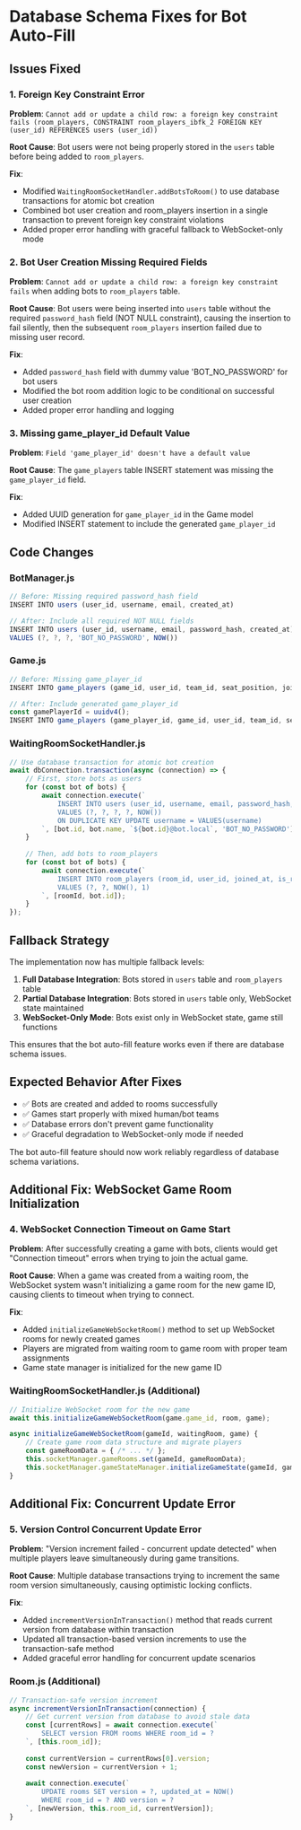 # Database Schema Fixes for Bot Auto-Fill

## Issues Fixed

### 1. Foreign Key Constraint Error
**Problem**: `Cannot add or update a child row: a foreign key constraint fails (room_players, CONSTRAINT room_players_ibfk_2 FOREIGN KEY (user_id) REFERENCES users (user_id))`

**Root Cause**: Bot users were not being properly stored in the `users` table before being added to `room_players`.

**Fix**: 
- Modified `WaitingRoomSocketHandler.addBotsToRoom()` to use database transactions for atomic bot creation
- Combined bot user creation and room_players insertion in a single transaction to prevent foreign key constraint violations
- Added proper error handling with graceful fallback to WebSocket-only mode

### 2. Bot User Creation Missing Required Fields
**Problem**: `Cannot add or update a child row: a foreign key constraint fails` when adding bots to `room_players` table.

**Root Cause**: Bot users were being inserted into `users` table without the required `password_hash` field (NOT NULL constraint), causing the insertion to fail silently, then the subsequent `room_players` insertion failed due to missing user record.

**Fix**:
- Added `password_hash` field with dummy value 'BOT_NO_PASSWORD' for bot users
- Modified the bot room addition logic to be conditional on successful user creation
- Added proper error handling and logging

### 3. Missing game_player_id Default Value
**Problem**: `Field 'game_player_id' doesn't have a default value`

**Root Cause**: The `game_players` table INSERT statement was missing the `game_player_id` field.

**Fix**: 
- Added UUID generation for `game_player_id` in the Game model
- Modified INSERT statement to include the generated `game_player_id`

## Code Changes

### BotManager.js
```javascript
// Before: Missing required password_hash field
INSERT INTO users (user_id, username, email, created_at)

// After: Include all required NOT NULL fields
INSERT INTO users (user_id, username, email, password_hash, created_at)
VALUES (?, ?, ?, 'BOT_NO_PASSWORD', NOW())
```

### Game.js
```javascript
// Before: Missing game_player_id
INSERT INTO game_players (game_id, user_id, team_id, seat_position, joined_at)

// After: Include generated game_player_id
const gamePlayerId = uuidv4();
INSERT INTO game_players (game_player_id, game_id, user_id, team_id, seat_position, joined_at)
```

### WaitingRoomSocketHandler.js
```javascript
// Use database transaction for atomic bot creation
await dbConnection.transaction(async (connection) => {
    // First, store bots as users
    for (const bot of bots) {
        await connection.execute(`
            INSERT INTO users (user_id, username, email, password_hash, created_at)
            VALUES (?, ?, ?, ?, NOW())
            ON DUPLICATE KEY UPDATE username = VALUES(username)
        `, [bot.id, bot.name, `${bot.id}@bot.local`, 'BOT_NO_PASSWORD']);
    }
    
    // Then, add bots to room_players
    for (const bot of bots) {
        await connection.execute(`
            INSERT INTO room_players (room_id, user_id, joined_at, is_ready)
            VALUES (?, ?, NOW(), 1)
        `, [roomId, bot.id]);
    }
});
```

## Fallback Strategy

The implementation now has multiple fallback levels:

1. **Full Database Integration**: Bots stored in `users` table and `room_players` table
2. **Partial Database Integration**: Bots stored in `users` table only, WebSocket state maintained
3. **WebSocket-Only Mode**: Bots exist only in WebSocket state, game still functions

This ensures that the bot auto-fill feature works even if there are database schema issues.

## Expected Behavior After Fixes

- ✅ Bots are created and added to rooms successfully
- ✅ Games start properly with mixed human/bot teams
- ✅ Database errors don't prevent game functionality
- ✅ Graceful degradation to WebSocket-only mode if needed

The bot auto-fill feature should now work reliably regardless of database schema variations.

## Additional Fix: WebSocket Game Room Initialization

### 4. WebSocket Connection Timeout on Game Start
**Problem**: After successfully creating a game with bots, clients would get "Connection timeout" errors when trying to join the actual game.

**Root Cause**: When a game was created from a waiting room, the WebSocket system wasn't initializing a game room for the new game ID, causing clients to timeout when trying to connect.

**Fix**:
- Added `initializeGameWebSocketRoom()` method to set up WebSocket rooms for newly created games
- Players are migrated from waiting room to game room with proper team assignments
- Game state manager is initialized for the new game ID

### WaitingRoomSocketHandler.js (Additional)
```javascript
// Initialize WebSocket room for the new game
await this.initializeGameWebSocketRoom(game.game_id, room, game);

async initializeGameWebSocketRoom(gameId, waitingRoom, game) {
    // Create game room data structure and migrate players
    const gameRoomData = { /* ... */ };
    this.socketManager.gameRooms.set(gameId, gameRoomData);
    this.socketManager.gameStateManager.initializeGameState(gameId, gameState);
}
```

## Additional Fix: Concurrent Update Error

### 5. Version Control Concurrent Update Error
**Problem**: "Version increment failed - concurrent update detected" when multiple players leave simultaneously during game transitions.

**Root Cause**: Multiple database transactions trying to increment the same room version simultaneously, causing optimistic locking conflicts.

**Fix**:
- Added `incrementVersionInTransaction()` method that reads current version from database within transaction
- Updated all transaction-based version increments to use the transaction-safe method
- Added graceful error handling for concurrent update scenarios

### Room.js (Additional)
```javascript
// Transaction-safe version increment
async incrementVersionInTransaction(connection) {
    // Get current version from database to avoid stale data
    const [currentRows] = await connection.execute(`
        SELECT version FROM rooms WHERE room_id = ?
    `, [this.room_id]);
    
    const currentVersion = currentRows[0].version;
    const newVersion = currentVersion + 1;
    
    await connection.execute(`
        UPDATE rooms SET version = ?, updated_at = NOW() 
        WHERE room_id = ? AND version = ?
    `, [newVersion, this.room_id, currentVersion]);
}
```